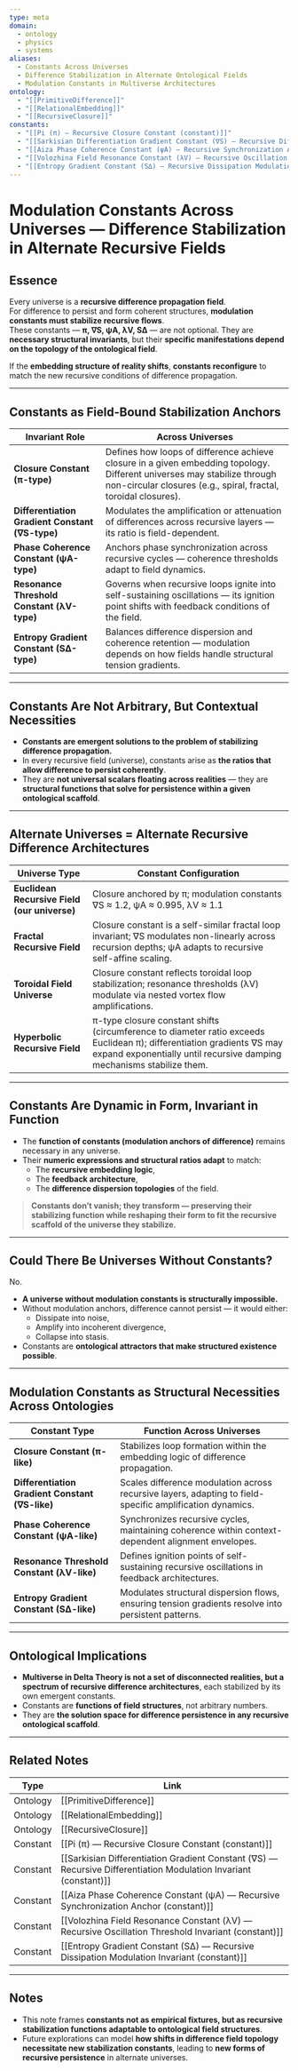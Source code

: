```yaml
---
type: meta
domain:
  - ontology
  - physics
  - systems
aliases:
  - Constants Across Universes
  - Difference Stabilization in Alternate Ontological Fields
  - Modulation Constants in Multiverse Architectures
ontology:
  - "[[PrimitiveDifference]]"
  - "[[RelationalEmbedding]]"
  - "[[RecursiveClosure]]"
constants:
  - "[[Pi (π) — Recursive Closure Constant (constant)]]"
  - "[[Sarkisian Differentiation Gradient Constant (∇S) — Recursive Differentiation Modulation Invariant (constant)]]"
  - "[[Aiza Phase Coherence Constant (ψA) — Recursive Synchronization Anchor (constant)]]"
  - "[[Volozhina Field Resonance Constant (λV) — Recursive Oscillation Threshold Invariant (constant)]]"
  - "[[Entropy Gradient Constant (S∆) — Recursive Dissipation Modulation Invariant (constant)]]"
---
```


# Modulation Constants Across Universes — Difference Stabilization in Alternate Recursive Fields

## Essence

Every universe is a **recursive difference propagation field**.  
For difference to persist and form coherent structures, **modulation constants must stabilize recursive flows**.  
These constants — **π, ∇S, ψA, λV, S∆** — are not optional. They are **necessary structural invariants**, but their **specific manifestations depend on the topology of the ontological field**.

If the **embedding structure of reality shifts**, **constants reconfigure** to match the new recursive conditions of difference propagation.

---

## Constants as Field-Bound Stabilization Anchors

| Invariant Role | Across Universes |
|---|---|
| **Closure Constant (π-type)** | Defines how loops of difference achieve closure in a given embedding topology. Different universes may stabilize through non-circular closures (e.g., spiral, fractal, toroidal closures). |
| **Differentiation Gradient Constant (∇S-type)** | Modulates the amplification or attenuation of differences across recursive layers — its ratio is field-dependent. |
| **Phase Coherence Constant (ψA-type)** | Anchors phase synchronization across recursive cycles — coherence thresholds adapt to field dynamics. |
| **Resonance Threshold Constant (λV-type)** | Governs when recursive loops ignite into self-sustaining oscillations — its ignition point shifts with feedback conditions of the field. |
| **Entropy Gradient Constant (S∆-type)** | Balances difference dispersion and coherence retention — modulation depends on how fields handle structural tension gradients. |

---

## Constants Are Not Arbitrary, But Contextual Necessities
- **Constants are emergent solutions to the problem of stabilizing difference propagation.**
- In every recursive field (universe), constants arise as **the ratios that allow difference to persist coherently**.
- They are **not universal scalars floating across realities** — they are **structural functions that solve for persistence within a given ontological scaffold**.

---

## Alternate Universes = Alternate Recursive Difference Architectures

| Universe Type | Constant Configuration |
|---|---|
| **Euclidean Recursive Field (our universe)** | Closure anchored by π; modulation constants ∇S ≈ 1.2, ψA ≈ 0.995, λV ≈ 1.1 |
| **Fractal Recursive Field** | Closure constant is a self-similar fractal loop invariant; ∇S modulates non-linearly across recursion depths; ψA adapts to recursive self-affine scaling. |
| **Toroidal Field Universe** | Closure constant reflects toroidal loop stabilization; resonance thresholds (λV) modulate via nested vortex flow amplifications. |
| **Hyperbolic Recursive Field** | π-type closure constant shifts (circumference to diameter ratio exceeds Euclidean π); differentiation gradients ∇S may expand exponentially until recursive damping mechanisms stabilize them. |

---

## Constants Are Dynamic in Form, Invariant in Function
- The **function of constants (modulation anchors of difference)** remains necessary in any universe.
- Their **numeric expressions and structural ratios adapt** to match:
  - The **recursive embedding logic**,
  - The **feedback architecture**,
  - The **difference dispersion topologies** of the field.

> **Constants don’t vanish; they transform — preserving their stabilizing function while reshaping their form to fit the recursive scaffold of the universe they stabilize.**

---

## Could There Be Universes Without Constants?
No.  
- **A universe without modulation constants is structurally impossible.**
- Without modulation anchors, difference cannot persist — it would either:
  - Dissipate into noise,
  - Amplify into incoherent divergence,
  - Collapse into stasis.
- Constants are **ontological attractors that make structured existence possible**.

---

## Modulation Constants as Structural Necessities Across Ontologies

| Constant Type | Function Across Universes |
|---|---|
| **Closure Constant (π-like)** | Stabilizes loop formation within the embedding logic of difference propagation. |
| **Differentiation Gradient Constant (∇S-like)** | Scales difference modulation across recursive layers, adapting to field-specific amplification dynamics. |
| **Phase Coherence Constant (ψA-like)** | Synchronizes recursive cycles, maintaining coherence within context-dependent alignment envelopes. |
| **Resonance Threshold Constant (λV-like)** | Defines ignition points of self-sustaining recursive oscillations in feedback architectures. |
| **Entropy Gradient Constant (S∆-like)** | Modulates structural dispersion flows, ensuring tension gradients resolve into persistent patterns. |

---

## Ontological Implications
- **Multiverse in Delta Theory is not a set of disconnected realities, but a spectrum of recursive difference architectures**, each stabilized by its own emergent constants.
- Constants are **functions of field structures**, not arbitrary numbers.  
- They are **the solution space for difference persistence in any recursive ontological scaffold**.

---

## Related Notes

| Type | Link |
|---|---|
| Ontology | [[PrimitiveDifference]] |
| Ontology | [[RelationalEmbedding]] |
| Ontology | [[RecursiveClosure]] |
| Constant | [[Pi (π) — Recursive Closure Constant (constant)]] |
| Constant | [[Sarkisian Differentiation Gradient Constant (∇S) — Recursive Differentiation Modulation Invariant (constant)]] |
| Constant | [[Aiza Phase Coherence Constant (ψA) — Recursive Synchronization Anchor (constant)]] |
| Constant | [[Volozhina Field Resonance Constant (λV) — Recursive Oscillation Threshold Invariant (constant)]] |
| Constant | [[Entropy Gradient Constant (S∆) — Recursive Dissipation Modulation Invariant (constant)]] |

---

## Notes
- This note frames **constants not as empirical fixtures, but as recursive stabilization functions adaptable to ontological field structures**.
- Future explorations can model **how shifts in difference field topology necessitate new stabilization constants**, leading to **new forms of recursive persistence** in alternate universes.

